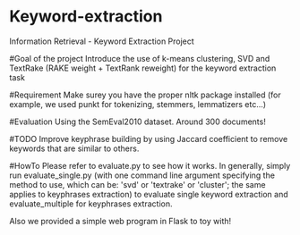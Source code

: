 # Keyword-extraction
Information Retrieval - Keyword Extraction Project

#Goal of the project
Introduce the use of k-means clustering, SVD and TextRake (RAKE weight + TextRank reweight) for the keyword extraction task

#Requirement
Make surey you have the proper nltk package installed (for example, we used punkt for tokenizing, stemmers, lemmatizers etc...)

#Evaluation
Using the SemEval2010 dataset. Around 300 documents!

#TODO
Improve keyphrase building by using Jaccard coefficient to remove keywords that are similar to others.

#HowTo
Please refer to evaluate.py to see how it works. In generally, simply run evaluate_single.py (with one command line argument specifying the method to use, which can be: 'svd' or 'textrake' or 'cluster'; the same applies to keyphrases extraction) to evaluate single keyword extraction and evaluate_multiple for keyphrases extraction.

Also we provided a simple web program in Flask to toy with!
